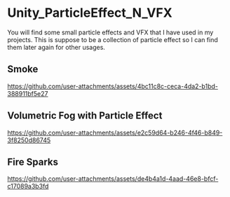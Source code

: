 # Unity_ParticleEffect_N_VFX
 You will find some small particle effects and VFX that I have used in my projects. This is suppose to be a collection of particle effect so I can find them later again for other usages.  

 ## Smoke 
 
https://github.com/user-attachments/assets/4bc11c8c-ceca-4da2-b1bd-388911bf5e27

## Volumetric Fog with Particle Effect 

https://github.com/user-attachments/assets/e2c59d64-b246-4f46-b849-3f8250d86745

## Fire Sparks 

https://github.com/user-attachments/assets/de4b4a1d-4aad-46e8-bfcf-c17089a3b3fd

